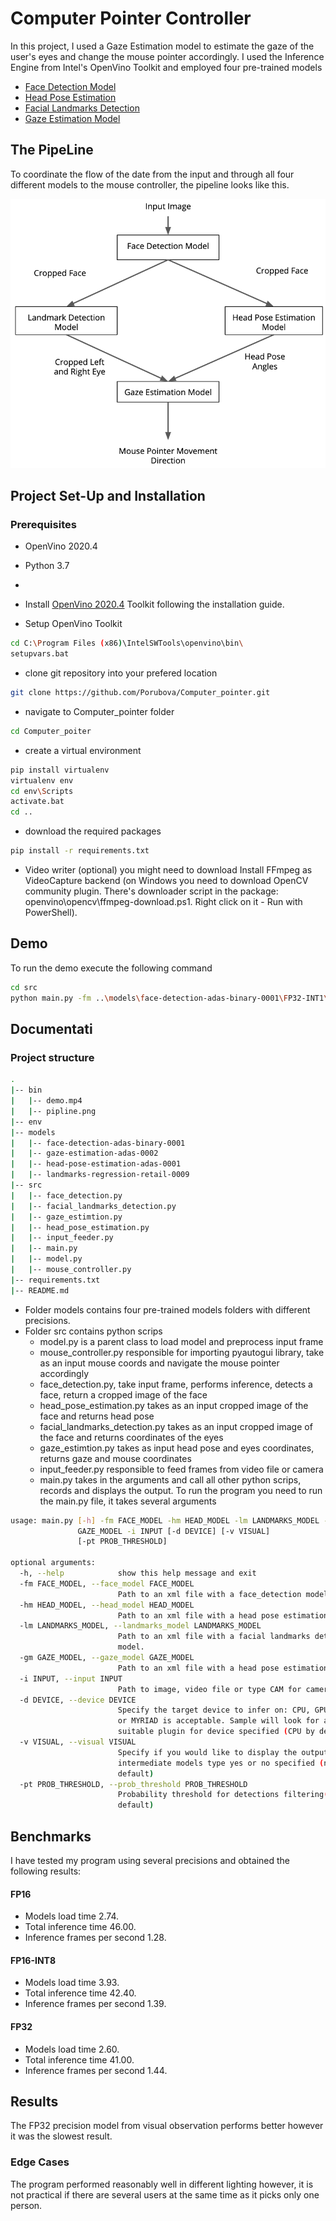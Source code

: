 # Computer Pointer Controller

In this project, I used a Gaze Estimation model to estimate the gaze of the user's eyes and change the
mouse pointer accordingly. I used the Inference Engine from Intel's OpenVino Toolkit and employed 
four pre-trained models
- [Face Detection Model](https://docs.openvinotoolkit.org/latest/_models_intel_face_detection_adas_binary_0001_description_face_detection_adas_binary_0001.html)
- [Head Pose Estimation](https://docs.openvinotoolkit.org/latest/_models_intel_head_pose_estimation_adas_0001_description_head_pose_estimation_adas_0001.html)
- [Facial Landmarks Detection](https://docs.openvinotoolkit.org/latest/_models_intel_landmarks_regression_retail_0009_description_landmarks_regression_retail_0009.html)
- [Gaze Estimation Model](https://docs.openvinotoolkit.org/latest/_models_intel_gaze_estimation_adas_0002_description_gaze_estimation_adas_0002.html)

## The PipeLine
To coordinate the flow of the date from the input and through all four different models to the mouse controller, 
the pipeline looks like this.

![PipLine](https://github.com/Porubova/Computer_pointer/blob/master/bin/pipeline.png)

## Project Set-Up and Installation
### Prerequisites
- OpenVino 2020.4
- Python 3.7
-

- Install [OpenVino 2020.4](https://docs.openvinotoolkit.org/latest/index.html) Toolkit following the installation guide.
- Setup OpenVino Toolkit
```sh
cd C:\Program Files (x86)\IntelSWTools\openvino\bin\
setupvars.bat
```
- clone git repository into your prefered location
```sh
git clone https://github.com/Porubova/Computer_pointer.git
```
- navigate to Computer_pointer folder

```sh
cd Computer_poiter
```
- create a virtual environment
```sh 
pip install virtualenv
virtualenv env
cd env\Scripts
activate.bat
cd ..
```
- download the required packages 
```sh
pip install -r requirements.txt
```

- Video writer (optional)
you might need to download 
Install FFmpeg as VideoCapture backend (on Windows you need to download OpenCV community plugin. 
There's downloader script in the package: openvino\opencv\ffmpeg-download.ps1.
Right click on it - Run with PowerShell).
 
## Demo


To run the demo execute the following command

```sh
cd src
python main.py -fm ..\models\face-detection-adas-binary-0001\FP32-INT1\face-detection-adas-binary-0001 -hm ..\models\head-pose-estimation-adas-0001\FP32\head-pose-estimation-adas-0001 -lm ..\models\landmarks-regression-retail-0009\FP32\landmarks-regression-retail-0009 -gm ..\models\gaze-estimation-adas-0002\FP32\gaze-estimation-adas-0002 -i ..\bin\demo.mp4 -v yes
```

## Documentati
### Project structure
```sh
.
|-- bin
|   |-- demo.mp4
|   |-- pipline.png
|-- env
|-- models
|   |-- face-detection-adas-binary-0001
|   |-- gaze-estimation-adas-0002
|   |-- head-pose-estimation-adas-0001
|   |-- landmarks-regression-retail-0009
|-- src
|   |-- face_detection.py 
|   |-- facial_landmarks_detection.py
|   |-- gaze_estimtion.py
|   |-- head_pose_estimation.py
|   |-- input_feeder.py
|   |-- main.py
|   |-- model.py
|   |-- mouse_controller.py
|-- requirements.txt
|-- README.md

```
- Folder models contains four pre-trained models folders with different precisions.
- Folder src contains python scrips 
  -  model.py is a parent class to load model and preprocess input frame
  -  mouse_controller.py responsible for importing pyautogui library, take as an input 
     mouse coords and navigate the mouse pointer accordingly
  - face_detection.py, take input frame, performs inference, detects a face, return a cropped image of the face
  - head_pose_estimation.py takes as an input cropped image of the face and returns head pose
  - facial_landmarks_detection.py takes as an input cropped image of the face and returns coordinates of the eyes
  - gaze_estimtion.py takes as input head pose and eyes coordinates, returns gaze and mouse coordinates
  - input_feeder.py responsible to feed frames from video file or camera
  - main.py takes in the arguments and call all other python scrips, records and displays the output. 
To run the program you need to run the main.py file, it takes several arguments

```sh
usage: main.py [-h] -fm FACE_MODEL -hm HEAD_MODEL -lm LANDMARKS_MODEL -gm
               GAZE_MODEL -i INPUT [-d DEVICE] [-v VISUAL]
               [-pt PROB_THRESHOLD]

optional arguments:
  -h, --help            show this help message and exit
  -fm FACE_MODEL, --face_model FACE_MODEL
                        Path to an xml file with a face_detection model.
  -hm HEAD_MODEL, --head_model HEAD_MODEL
                        Path to an xml file with a head pose estimation model.
  -lm LANDMARKS_MODEL, --landmarks_model LANDMARKS_MODEL
                        Path to an xml file with a facial landmarks detection
                        model.
  -gm GAZE_MODEL, --gaze_model GAZE_MODEL
                        Path to an xml file with a head pose estimation model.
  -i INPUT, --input INPUT
                        Path to image, video file or type CAM for camera
  -d DEVICE, --device DEVICE
                        Specify the target device to infer on: CPU, GPU, FPGA
                        or MYRIAD is acceptable. Sample will look for a
                        suitable plugin for device specified (CPU by default)
  -v VISUAL, --visual VISUAL
                        Specify if you would like to display the outputs of
                        intermediate models type yes or no specified (no by
                        default)
  -pt PROB_THRESHOLD, --prob_threshold PROB_THRESHOLD
                        Probability threshold for detections filtering(0.6 by
                        default)
```

## Benchmarks
I have tested my program using several precisions and obtained the following results:
#### FP16
- Models load time 2.74.
- Total inference time 46.00.
- Inference frames per second 1.28.
#### FP16-INT8
- Models load time 3.93.
- Total inference time 42.40.
- Inference frames per second 1.39.
#### FP32
- Models load time 2.60.
- Total inference time 41.00.
- Inference frames per second 1.44.

## Results
The FP32 precision model from visual observation performs better however it was the slowest result.

### Edge Cases
The program performed reasonably well in different lighting however, it is not practical if there are several users
at the same time as it picks only one person. 

